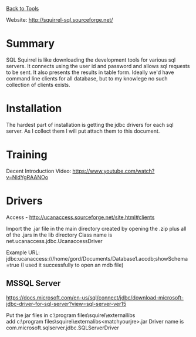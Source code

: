 <!-- TITLE: Sqlsquirrel -->
<!-- SUBTITLE: A quick summary of Sqlsquirrel -->

[Back to Tools](/tools)

Website: http://squirrel-sql.sourceforge.net/

# Summary
SQL Squirrel is like downloading the development tools for various sql servers.  It connects using the user id and password and allows sql requests to be sent.  It also presents the results in table form.  Ideally we'd have command line clients for all database, but to my knowlege no such collection of clients exists.
# Installation
The hardest part of installation is getting the jdbc drivers for each sql server.  As I collect them I will put attach them to this document.

# Training
Decent Introduction Video:
https://www.youtube.com/watch?v=NldYgRAANOo


# Drivers
Access - http://ucanaccess.sourceforge.net/site.html#clients

Import the .jar file in the main directory created by opening the .zip plus all of the .jars in the lib directory
Class name is net.ucanaccess.jdbc.UcanaccessDriver

Example URL:   jdbc:ucanaccess:///home/gord/Documents/Database1.accdb;showSchema=true
(I used it successfully to open an mdb file)

## MSSQL Server
https://docs.microsoft.com/en-us/sql/connect/jdbc/download-microsoft-jdbc-driver-for-sql-server?view=sql-server-ver15

Put the jar files in 
c:\program files\squirel\externallibs\
add c:\program files\squirel\externalibs\<matchyourjre>.jar
Driver name is com.microsoft.sqlserver.jdbc.SQLServerDriver
